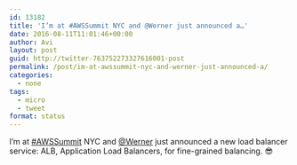 ```yaml
---
id: 13182
title: 'I’m at #AWSSummit NYC and @Werner just announced a…'
date: 2016-08-11T11:01:46+00:00
author: Avi
layout: post
guid: http://twitter-763752273327616001-post
permalink: /post/im-at-awssummit-nyc-and-werner-just-announced-a/
categories:
  - none
tags:
  - micro
  - tweet
format: status
---
```

I’m at [#AWSSummit](http://twitter.com/search?q=%23AWSSummit) NYC and [@Werner](http://twitter.com/Werner) just announced a new load balancer service: ALB, Application Load Balancers, for fine-grained balancing. 😎